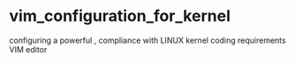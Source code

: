 # vim_configuration_for_kernel
configuring a powerful , compliance with LINUX kernel coding requirements VIM editor 
